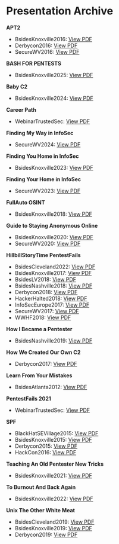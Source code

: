 # Presentation Archive

**APT2**
 - BsidesKnoxville2016: [View PDF](./BsidesKnoxville2016/APT2.pdf)
 - Derbycon2016: [View PDF](./Derbycon2016/APT2.pdf)
 - SecureWV2016: [View PDF](./SecureWV2016/APT2.pdf)

**BASH FOR PENTESTS**
 - BsidesKnoxville2025: [View PDF](./BsidesKnoxville2025/BASH_FOR_PENTESTS.pdf)

**Baby C2**
 - BsidesKnoxville2024: [View PDF](./BsidesKnoxville2024/Baby_C2.pdf)

**Career Path**
 - WebinarTrustedSec: [View PDF](./WebinarTrustedSec/Career_Path_2018.pdf)

**Finding My Way in InfoSec**
 - SecureWV2024: [View PDF](./SecureWV2024/Finding_My_Way_in_InfoSec.pdf)

**Finding You Home in InfoSec**
 - BsidesKnoxville2023: [View PDF](./BsidesKnoxville2023/Finding_You_Home_in_InfoSec.pdf)

**Finding Your Home in InfoSec**
 - SecureWV2023: [View PDF](./SecureWV2023/Finding_Your_Home_in_InfoSec.pdf)

**FullAuto OSINT**
 - BsidesKnoxville2018: [View PDF](./BsidesKnoxville2018/FullAuto_OSINT.pdf)

**Guide to Staying Anonymous Online**
 - BsidesKnoxville2020: [View PDF](./BsidesKnoxville2020/Guide_to_Staying_Anonymous_Online.pdf)
 - SecureWV2020: [View PDF](./SecureWV2020/Guide_to_Staying_Anonymous_Online.pdf)

**HillbillStoryTime PentestFails**
 - BsidesCleveland2022: [View PDF](./BsidesCleveland2022/HillbillStoryTime_PentestFails.pdf)
 - BsidesKnoxville2017: [View PDF](./BsidesKnoxville2017/HillbillStoryTime_PentestFails.pdf)
 - BsidesLV2018: [View PDF](./BsidesLV2018/HillbillStoryTime_PentestFails.pdf)
 - BsidesNashville2018: [View PDF](./BsidesNashville2018/HillbillStoryTime_PentestFails.pdf)
 - Derbycon2018: [View PDF](./Derbycon2018/HillbillStoryTime_PentestFails.pdf)
 - HackerHalted2018: [View PDF](./HackerHalted2018/HillbillStoryTime_PentestFails.pdf)
 - InfoSecEurope2017: [View PDF](./InfoSecEurope2017/HillbillStoryTime_PentestFails.pdf)
 - SecureWV2017: [View PDF](./SecureWV2017/HillbillStoryTime_PentestFails.pdf)
 - WWHF2018: [View PDF](./WWHF2018/HillbillStoryTime_PentestFails.pdf)

**How I Became a Pentester**
 - BsidesNashville2019: [View PDF](./BsidesNashville2019/How_I_Became_a_Pentester.pdf)

**How We Created Our Own C2**
 - Derbycon2017: [View PDF](./Derbycon2017/How_We_Created_Our_Own_C2.pdf)

**Learn From Your Mistakes**
 - BsidesAtlanta2012: [View PDF](./BsidesAtlanta2012/Learn_From_Your_Mistakes.pdf)

**PentestFails 2021**
 - WebinarTrustedSec: [View PDF](./WebinarTrustedSec/PentestFails_2021.pdf)

**SPF**
 - BlackHatSEVillage2015: [View PDF](./BlackHatSEVillage2015/SPF.pdf)
 - BsidesKnoxville2015: [View PDF](./BsidesKnoxville2015/SPF.pdf)
 - Derbycon2015: [View PDF](./Derbycon2015/SPF.pdf)
 - HackCon2016: [View PDF](./HackCon2016/SPF.pdf)

**Teaching An Old Pentester New Tricks**
 - BsidesKnoxville2021: [View PDF](./BsidesKnoxville2021/Teaching_An_Old_Pentester_New_Tricks.pdf)

**To Burnout And Back Again**
 - BsidesKnoxville2022: [View PDF](./BsidesKnoxville2022/To_Burnout_And_Back_Again.pdf)

**Unix The Other White Meat**
 - BsidesCleveland2019: [View PDF](./BsidesCleveland2019/Unix_The_Other_White_Meat.pdf)
 - BsidesKnoxville2019: [View PDF](./BsidesKnoxville2019/Unix_The_Other_White_Meat.pdf)
 - Derbycon2019: [View PDF](./Derbycon2019/Unix_The_Other_White_Meat.pdf)
